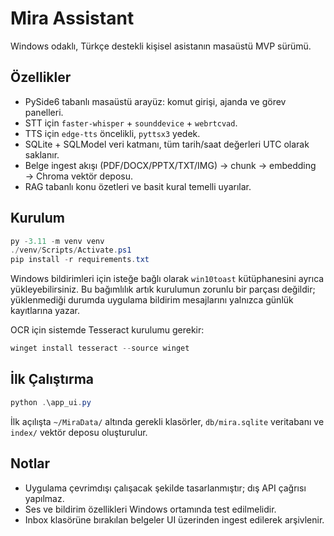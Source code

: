 # Mira Assistant

Windows odaklı, Türkçe destekli kişisel asistanın masaüstü MVP sürümü.

## Özellikler

- PySide6 tabanlı masaüstü arayüz: komut girişi, ajanda ve görev panelleri.
- STT için `faster-whisper` + `sounddevice` + `webrtcvad`.
- TTS için `edge-tts` öncelikli, `pyttsx3` yedek.
- SQLite + SQLModel veri katmanı, tüm tarih/saat değerleri UTC olarak saklanır.
- Belge ingest akışı (PDF/DOCX/PPTX/TXT/IMG) → chunk → embedding → Chroma vektör deposu.
- RAG tabanlı konu özetleri ve basit kural temelli uyarılar.

## Kurulum

```powershell
py -3.11 -m venv venv
./venv/Scripts/Activate.ps1
pip install -r requirements.txt
```

Windows bildirimleri için isteğe bağlı olarak `win10toast` kütüphanesini ayrıca yükleyebilirsiniz. Bu bağımlılık artık kurulumun
zorunlu bir parçası değildir; yüklenmediği durumda uygulama bildirim mesajlarını yalnızca günlük kayıtlarına yazar.

OCR için sistemde Tesseract kurulumu gerekir:

```powershell
winget install tesseract --source winget
```

## İlk Çalıştırma

```powershell
python .\app_ui.py
```

İlk açılışta `~/MiraData/` altında gerekli klasörler, `db/mira.sqlite` veritabanı ve `index/` vektör deposu oluşturulur.

## Notlar

- Uygulama çevrimdışı çalışacak şekilde tasarlanmıştır; dış API çağrısı yapılmaz.
- Ses ve bildirim özellikleri Windows ortamında test edilmelidir.
- Inbox klasörüne bırakılan belgeler UI üzerinden ingest edilerek arşivlenir.
